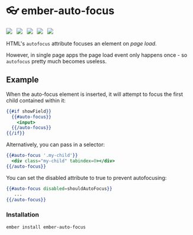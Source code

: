 # :eyeglasses: ember-auto-focus

<a href="http://emberobserver.com/addons/ember-auto-focus"><img src="http://emberobserver.com/badges/ember-auto-focus.svg"></a> &nbsp; <a href="https://david-dm.org/amk221/ember-auto-focus#badge-embed"><img src="https://david-dm.org/amk221/ember-auto-focus.svg"></a> &nbsp; <a href="https://david-dm.org/amk221/ember-auto-focus#dev-badge-embed"><img src="https://david-dm.org/amk221/ember-auto-focus/dev-status.svg"></a> &nbsp; <a href="https://codeclimate.com/github/amk221/ember-auto-focus"><img src="https://codeclimate.com/github/amk221/ember-auto-focus/badges/gpa.svg" /></a> &nbsp; <a href="http://travis-ci.org/amk221/ember-auto-focus"><img src="https://travis-ci.org/amk221/ember-auto-focus.svg?branch=master"></a>

HTML's `autofocus` attribute focuses an element on _page load_.

However, in single page apps the page load event only happens once - so `autofocus` pretty much becomes useless.

## Example

When the auto-focus element is inserted, it will attempt to focus the first child contained within it:

```handlebars
{{#if showField}}
  {{#auto-focus}}
    <input>
  {{/auto-focus}}
{{/if}}
```
Alternatively, you can pass in a selector:

```handlebars
{{#auto-focus '.my-child'}}
  <div class="my-child" tabindex=0></div>
{{/auto-focus}}
```

You can set the disabled attribute to true to prevent autofocusing:

```handlebars
{{#auto-focus disabled=shouldAutoFocus}}
   ...
{{/auto-focus}}
```

### Installation
```
ember install ember-auto-focus
```
